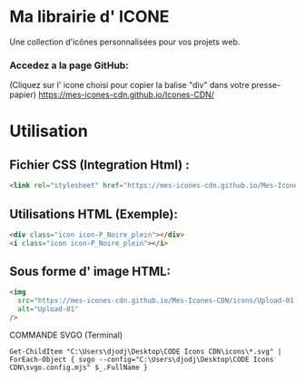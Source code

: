 # Ma librairie d' ICONE

Une collection d'icônes personnalisées pour vos projets web.

### Accedez a la page GitHub: 
(Cliquez sur l' icone choisi pour copier la balise "div" dans votre presse-papier)
https://mes-icones-cdn.github.io/Icones-CDN/

# Utilisation

## Fichier CSS (Integration Html) :

```html
<link rel="stylesheet" href="https://mes-icones-cdn.github.io/Mes-Icones-CDN/styles/iconsCDN.css" />
```

## Utilisations HTML (Exemple):

```html
<div class="icon icon-P_Noire_plein"></div>
<i class="icon icon-P_Noire_plein"></i>
```

## Sous forme d' image HTML:

```html
<img
  src="https://mes-icones-cdn.github.io/Mes-Icones-CDN/icons/Upload-01.svg"
  alt="Upload-01"
/>
```

COMMANDE SVGO (Terminal)

```
Get-ChildItem "C:\Users\djodj\Desktop\CODE Icons CDN\icons\*.svg" | ForEach-Object { svgo --config="C:\Users\djodj\Desktop\CODE Icons CDN\svgo.config.mjs" $_.FullName }
```
